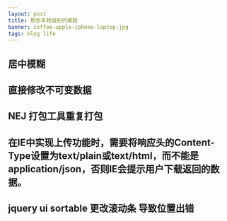 ```yaml
---
layout: post
title: 那些年我碰到的难题
banner: coffee-apple-iphone-laptop.jpg
tags: blog life
---
```


## 居中模糊

## 直接修改不可变数据

## NEJ 打包工具重复打包

## 在IE中实现上传功能时，需要将响应头的Content-Type设置为text/plain或text/html，而不能是application/json，否则IE会提示用户下载返回的数据。

## jquery ui sortable 更改滚动条 导致位置出错